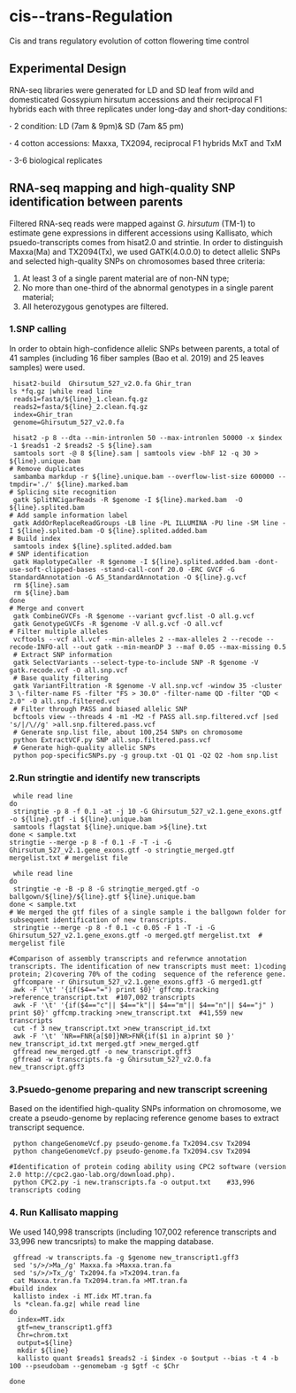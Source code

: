 #  cis--trans-Regulation
Cis and trans regulatory evolution of cotton flowering time control
## Experimental Design
RNA-seq libraries were generated for LD and SD leaf from wild and domesticated Gossypium hirsutum accessions and their reciprocal F1 hybrids each with three replicates under long-day and short-day conditions:

**·** 2 condition: LD (7am & 9pm)& SD (7am &5 pm)
 
**·** 4 cotton accessions: Maxxa, TX2094, reciprocal F1 hybrids MxT and TxM

**·** 3-6 biological replicates
## RNA-seq mapping and high-quality SNP identification between parents
Filtered RNA-seq reads were mapped against *G. hirsutum* (TM-1) to estimate gene expressions in different accessions using Kallisato,  which psuedo-transcripts comes from hisat2.0 and strintie. In order to distinguish Maxxa(Ma) and TX2094(Tx), we used GATK(4.0.0.0) to detect allelic SNPs and selected high-quality SNPs on chromosomes based three criteria:

1) At least 3 of a single parent material are of non-NN type;
2) No more than one-third of the abnormal genotypes in a single parent material;
3) All heterozygous genotypes are filtered.

### 1.SNP calling
In order to obtain high-confidence allelic SNPs between parents, a total of 41 samples (including 16 fiber samples (Bao et al. 2019) and 25 leaves samples) were used.

```
 hisat2-build  Ghirsutum_527_v2.0.fa Ghir_tran
ls *fq.gz |while read line
 reads1=fasta/${line}_1.clean.fq.gz
 reads2=fasta/${line}_2.clean.fq.gz
 index=Ghir_tran
 genome=Ghirsutum_527_v2.0.fa

 hisat2 -p 8 --dta --min-intronlen 50 --max-intronlen 50000 -x $index -1 $reads1 -2 $reads2 -S ${line}.sam
 samtools sort -@ 8 ${line}.sam | samtools view -bhF 12 -q 30 > ${line}.unique.bam
# Remove duplicates
 sambamba markdup -r ${line}.unique.bam --overflow-list-size 600000 --tmpdir='./' ${line}.marked.bam
# Splicing site recognition
 gatk SplitNCigarReads -R $genome -I ${line}.marked.bam  -O ${line}.splited.bam
# Add sample information label 
 gatk AddOrReplaceReadGroups -LB line -PL ILLUMINA -PU line -SM line -I ${line}.splited.bam -O ${line}.splited.added.bam
# Build index
 samtools index ${line}.splited.added.bam
# SNP identification
 gatk HaplotypeCaller -R $genome -I ${line}.splited.added.bam -dont-use-soft-clipped-bases -stand-call-conf 20.0 -ERC GVCF -G StandardAnnotation -G AS_StandardAnnotation -O ${line}.g.vcf
 rm ${line}.sam
 rm ${line}.bam
done 
# Merge and convert 
 gatk CombineGVCFs -R $genome --variant gvcf.list -O all.g.vcf
 gatk GenotypeGVCFs -R $genome -V all.g.vcf -O all.vcf
# Filter multiple alleles
 vcftools --vcf all.vcf --min-alleles 2 --max-alleles 2 --recode --recode-INFO-all --out gatk --min-meanDP 3 --maf 0.05 --max-missing 0.5
 # Extract SNP information
 gatk SelectVariants --select-type-to-include SNP -R $genome -V gatk.recode.vcf -O all.snp.vcf
 # Base quality filtering
 gatk VariantFiltration -R $genome -V all.snp.vcf -window 35 -cluster 3 \-filter-name FS -filter "FS > 30.0" -filter-name QD -filter "QD < 2.0" -O all.snp.filtered.vcf
 # Filter through PASS and biased allelic SNP  
 bcftools view --threads 4 -m1 -M2 -f PASS all.snp.filtered.vcf |sed 's/|/\//g' >all.snp.filtered.pass.vcf
 # Generate snp.list file, about 100,254 SNPs on chromosome
 python ExtractVCF.py SNP all.snp.filtered.pass.vcf 
 # Generate high-quality allelic SNPs 
 python pop-specificSNPs.py -g group.txt -Q1 Q1 -Q2 Q2 -hom snp.list 

```
### 2.Run stringtie and identify new transcripts
```
 while read line
do
 stringtie -p 8 -f 0.1 -at -j 10 -G Ghirsutum_527_v2.1.gene_exons.gtf -o ${line}.gtf -i ${line}.unique.bam
 samtools flagstat ${line}.unique.bam >${line}.txt
done < sample.txt
stringtie --merge -p 8 -f 0.1 -F -T -i -G Ghirsutum_527_v2.1.gene_exons.gtf -o stringtie_merged.gtf mergelist.txt # mergelist file

 while read line 
do
 stringtie -e -B -p 8 -G stringtie_merged.gtf -o ballgown/${line}/${line}.gtf ${line}.unique.bam
done < sample.txt
# We merged the gtf files of a single sample i the ballgown folder for subsequent identification of new transcripts.
 stringtie --merge -p 8 -f 0.1 -c 0.05 -F 1 -T -i -G Ghirsutum_527_v2.1.gene_exons.gtf -o merged.gtf mergelist.txt  # mergelist file

#Comparison of assembly transcripts and referwnce annotation transcripts. The identification of new transcripts must meet: 1)coding protein; 2)covering 70% of the coding  sequence of the reference gene.
 gffcompare -r Ghirsutum_527_v2.1.gene_exons.gff3 -G merged1.gtf
 awk -F '\t' '{if($4=="=") print $0}' gffcmp.tracking >reference_transcript.txt  #107,002 transcripts 
 awk -F '\t' '{if($4=="c"|| $4=="k"|| $4=="m"|| $4=="n"|| $4=="j" ) print $0}' gffcmp.tracking >new_transcript.txt  #41,559 new transcripts
 cut -f 3 new_transcript.txt >new_transcript_id.txt
 awk -F '\t' 'NR==FNR{a[$0]}NR>FNR{if($1 in a)print $0 }' new_transcript_id.txt merged.gtf >new_merged.gtf
 gffread new_merged.gtf -o new_transcript.gff3 
 gffread -w transcripts.fa -g Ghirsutum_527_v2.0.fa new_transcript.gff3
```
### 3.Psuedo-genome preparing and new transcript screening
Based on the identified high-quality SNPs information on chromosome, we create a pseudo-genome by replacing reference genome bases to extract transcript sequence. 
```
 python changeGenomeVcf.py pseudo-genome.fa Tx2094.csv Tx2094
 python changeGenomeVcf.py pseudo-genome.fa Tx2094.csv Tx2094

#Identification of protein coding ability using CPC2 software (version 2.0 http://cpc2.gao-lab.org/download.php). 
 python CPC2.py -i new.transcripts.fa -o output.txt    #33,996 transcripts coding
```
### 4. Run Kallisato mapping
We used 140,998 transcripts (including 107,002 reference transcripts and 33,996 new trancsripts) to make the mapping database.
```
 gffread -w transcripts.fa -g $genome new_transcript1.gff3
 sed 's/>/>Ma_/g' Maxxa.fa >Maxxa.tran.fa
 sed 's/>/>Tx_/g' Tx2094.fa >Tx2094.tran.fa
 cat Maxxa.tran.fa Tx2094.tran.fa >MT.tran.fa
#build index
 kallisto index -i MT.idx MT.tran.fa
 ls *clean.fa.gz| while read line
do
  index=MT.idx
  gtf=new_transcript1.gff3
  Chr=chrom.txt
  output=${line}
  mkdir ${line}
  kallisto quant $reads1 $reads2 -i $index -o $output --bias -t 4 -b 100 --pseudobam --genomebam -g $gtf -c $Chr
  
done

  




